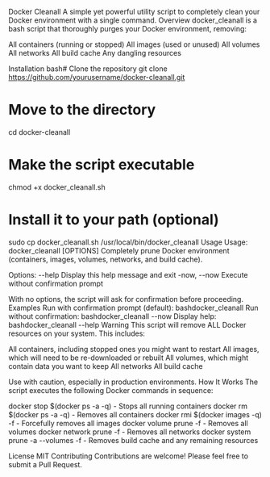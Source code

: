 Docker Cleanall
A simple yet powerful utility script to completely clean your Docker environment with a single command.
Overview
docker_cleanall is a bash script that thoroughly purges your Docker environment, removing:

All containers (running or stopped)
All images (used or unused)
All volumes
All networks
All build cache
Any dangling resources

Installation
bash# Clone the repository
git clone https://github.com/yourusername/docker-cleanall.git

# Move to the directory
cd docker-cleanall

# Make the script executable
chmod +x docker_cleanall.sh

# Install it to your path (optional)
sudo cp docker_cleanall.sh /usr/local/bin/docker_cleanall
Usage
Usage: docker_cleanall [OPTIONS]
Completely prune Docker environment (containers, images, volumes, networks, and build cache).

Options:
  --help          Display this help message and exit
  -now, --now     Execute without confirmation prompt

With no options, the script will ask for confirmation before proceeding.
Examples
Run with confirmation prompt (default):
bashdocker_cleanall
Run without confirmation:
bashdocker_cleanall --now
Display help:
bashdocker_cleanall --help
Warning
This script will remove ALL Docker resources on your system. This includes:

All containers, including stopped ones you might want to restart
All images, which will need to be re-downloaded or rebuilt
All volumes, which might contain data you want to keep
All networks
All build cache

Use with caution, especially in production environments.
How It Works
The script executes the following Docker commands in sequence:

docker stop $(docker ps -a -q) - Stops all running containers
docker rm $(docker ps -a -q) - Removes all containers
docker rmi $(docker images -q) -f - Forcefully removes all images
docker volume prune -f - Removes all volumes
docker network prune -f - Removes all networks
docker system prune -a --volumes -f - Removes build cache and any remaining resources

License
MIT
Contributing
Contributions are welcome! Please feel free to submit a Pull Request.
